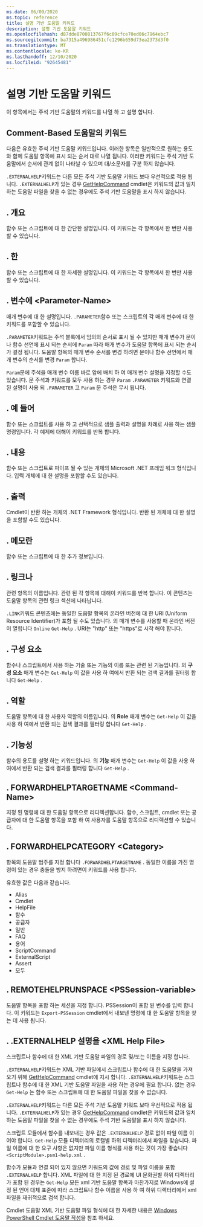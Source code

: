 ```yaml
---
ms.date: 06/09/2020
ms.topic: reference
title: 설명 기반 도움말 키워드
description: 설명 기반 도움말 키워드
ms.openlocfilehash: d87dde8700813767f6c09cfce70ed06c7964ebc7
ms.sourcegitcommit: ba7315a496986451cfc1296b659d73ea2373d3f0
ms.translationtype: MT
ms.contentlocale: ko-KR
ms.lasthandoff: 12/10/2020
ms.locfileid: "92645481"
---
```

# <a name="comment-based-help-keywords"></a>설명 기반 도움말 키워드

이 항목에서는 주석 기반 도움말의 키워드를 나열 하 고 설명 합니다.

## <a name="keywords-in-comment-based-help"></a>Comment-Based 도움말의 키워드

다음은 유효한 주석 기반 도움말 키워드입니다. 이러한 항목은 일반적으로 원하는 용도와 함께 도움말 항목에 표시 되는 순서 대로 나열 됩니다. 이러한 키워드는 주석 기반 도움말에서 순서에 관계 없이 나타날 수 있으며 대/소문자를 구분 하지 않습니다.

`.EXTERNALHELP`키워드는 다른 모든 주석 기반 도움말 키워드 보다 우선적으로 적용 됩니다.
`.EXTERNALHELP`가 있는 경우 [GetHelpCommand](/dotnet/api/Microsoft.PowerShell.Commands.gethelpcommand) cmdlet은 키워드의 값과 일치 하는 도움말 파일을 찾을 수 없는 경우에도 주석 기반 도움말을 표시 하지 않습니다.

## <a name="synopsis"></a>. 개요

함수 또는 스크립트에 대 한 간단한 설명입니다. 이 키워드는 각 항목에서 한 번만 사용할 수 있습니다.

## <a name="description"></a>. 한

함수 또는 스크립트에 대 한 자세한 설명입니다. 이 키워드는 각 항목에서 한 번만 사용할 수 있습니다.

## <a name="parameter-parameter-name"></a>. 변수에 \<Parameter-Name>

매개 변수에 대 한 설명입니다. `.PARAMETER`함수 또는 스크립트의 각 매개 변수에 대 한 키워드를 포함할 수 있습니다.

`.PARAMETER`키워드는 주석 블록에서 임의의 순서로 표시 될 수 있지만 매개 변수가 문이나 함수 선언에 표시 되는 순서에 `Param` 따라 매개 변수가 도움말 항목에 표시 되는 순서가 결정 됩니다. 도움말 항목의 매개 변수 순서를 변경 하려면 문이나 함수 선언에서 매개 변수의 순서를 변경 `Param` 합니다.

`Param`문에 주석을 매개 변수 이름 바로 앞에 배치 하 여 매개 변수 설명을 지정할 수도 있습니다. 문 주석과 키워드를 모두 사용 하는 경우 `Param` `.PARAMETER` 키워드와 연결 된 설명이 사용 되 `.PARAMETER` 고 `Param` 문 주석은 무시 됩니다.

## <a name="example"></a>. 예 들어

함수 또는 스크립트를 사용 하 고 선택적으로 샘플 출력과 설명을 차례로 사용 하는 샘플 명령입니다. 각 예제에 대해이 키워드를 반복 합니다.

## <a name="inputs"></a>. 내용

함수 또는 스크립트로 파이프 될 수 있는 개체의 Microsoft .NET 프레임 워크 형식입니다. 입력 개체에 대 한 설명을 포함할 수도 있습니다.

## <a name="outputs"></a>. 출력

Cmdlet이 반환 하는 개체의 .NET Framework 형식입니다. 반환 된 개체에 대 한 설명을 포함할 수도 있습니다.

## <a name="notes"></a>. 메모란

함수 또는 스크립트에 대 한 추가 정보입니다.

## <a name="link"></a>. 링크나

관련 항목의 이름입니다. 관련 된 각 항목에 대해이 키워드를 반복 합니다. 이 콘텐츠는 도움말 항목의 관련 링크 섹션에 나타납니다.

`.LINK`키워드 콘텐츠에는 동일한 도움말 항목의 온라인 버전에 대 한 URI (Uniform Resource Identifier)가 포함 될 수도 있습니다. 의 매개 변수를 사용할 때 온라인 버전이 열립니다 `Online` `Get-Help` . URI는 "http" 또는 "https"로 시작 해야 합니다.

## <a name="component"></a>. 구성 요소

함수나 스크립트에서 사용 하는 기술 또는 기능의 이름 또는 관련 된 기능입니다.
의 **구성 요소** 매개 변수는 `Get-Help` 이 값을 사용 하 여에서 반환 되는 검색 결과를 필터링 합니다 `Get-Help` .

## <a name="role"></a>. 역할

도움말 항목에 대 한 사용자 역할의 이름입니다. 의 **Role** 매개 변수는 `Get-Help` 이 값을 사용 하 여에서 반환 되는 검색 결과를 필터링 합니다 `Get-Help` .

## <a name="functionality"></a>. 기능성

함수의 용도를 설명 하는 키워드입니다. 의 **기능** 매개 변수는 `Get-Help` 이 값을 사용 하 여에서 반환 되는 검색 결과를 필터링 합니다 `Get-Help` .

## <a name="forwardhelptargetname-command-name"></a>. FORWARDHELPTARGETNAME \<Command-Name>

지정 된 명령에 대 한 도움말 항목으로 리디렉션합니다. 함수, 스크립트, cmdlet 또는 공급자에 대 한 도움말 항목을 포함 하 여 사용자를 도움말 항목으로 리디렉션할 수 있습니다.

## <a name="forwardhelpcategory-category"></a>. FORWARDHELPCATEGORY \<Category>

항목의 도움말 범주를 지정 합니다 `.FORWARDHELPTARGETNAME` . 동일한 이름을 가진 명령이 있는 경우 충돌을 방지 하려면이 키워드를 사용 합니다.

유효한 값은 다음과 같습니다.

- Alias
- Cmdlet
- HelpFile
- 함수
- 공급자
- 일반
- FAQ
- 용어
- ScriptCommand
- ExternalScript
- Assert
- 모두

## <a name="remotehelprunspace-pssession-variable"></a>. REMOTEHELPRUNSPACE \<PSSession-variable>

도움말 항목을 포함 하는 세션을 지정 합니다. PSSession이 포함 된 변수를 입력 합니다. 이 키워드는 `Export-PSSession` cmdlet에서 내보낸 명령에 대 한 도움말 항목을 찾는 데 사용 됩니다.

## <a name="externalhelp-xml-help-file"></a>. .EXTERNALHELP 설명을 \<XML Help File>

스크립트나 함수에 대 한 XML 기반 도움말 파일의 경로 및/또는 이름을 지정 합니다.

`.EXTERNALHELP`키워드는 XML 기반 파일에서 스크립트나 함수에 대 한 도움말을 가져오기 위해 [GetHelpCommand](/dotnet/api/Microsoft.PowerShell.Commands.gethelpcommand) cmdlet에 지시 합니다. `.EXTERNALHELP`키워드는 스크립트나 함수에 대 한 XML 기반 도움말 파일을 사용 하는 경우에 필요 합니다. 없는 경우 `Get-Help` 는 함수 또는 스크립트에 대 한 도움말 파일을 찾을 수 없습니다.

`.EXTERNALHELP`키워드는 다른 모든 주석 기반 도움말 키워드 보다 우선적으로 적용 됩니다. `.EXTERNALHELP`가 있는 경우 [GetHelpCommand](/dotnet/api/Microsoft.PowerShell.Commands.gethelpcommand) cmdlet은 키워드의 값과 일치 하는 도움말 파일을 찾을 수 없는 경우에도 주석 기반 도움말을 표시 하지 않습니다.

스크립트 모듈에서 함수를 내보내는 경우 값은 `.EXTERNALHELP` 경로 없이 파일 이름 이어야 합니다. `Get-Help` 모듈 디렉터리의 로캘별 하위 디렉터리에서 파일을 찾습니다. 파일 이름에 대 한 요구 사항은 없지만 파일 이름 형식를 사용 하는 것이 가장 좋습니다 `<ScriptModule>.psm1-help.xml` .

함수가 모듈과 연결 되어 있지 않으면 키워드의 값에 경로 및 파일 이름을 포함 `.EXTERNALHELP` 합니다. XML 파일에 대 한 지정 된 경로에 UI 문화권별 하위 디렉터리가 포함 된 경우는 `Get-Help` 모든 xml 기반 도움말 항목과 마찬가지로 Windows에 설정 된 언어 대체 표준에 따라 스크립트나 함수 이름을 사용 하 여 하위 디렉터리에서 xml 파일을 재귀적으로 검색 합니다.

Cmdlet 도움말 XML 기반 도움말 파일 형식에 대 한 자세한 내용은 [Windows PowerShell Cmdlet 도움말 작성](./writing-help-for-windows-powershell-cmdlets.md)을 참조 하세요.
